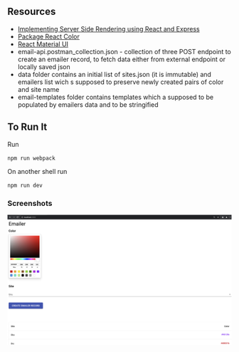 
## Resources

- [Implementing Server Side Rendering using React and Express](https://dev.to/achhapolia10/implementing-server-side-rendering-using-react-and-express-22nh)
- [Package React Color](https://casesandberg.github.io/react-color/)
- [React Material UI](https://material-ui.com/)
- email-api.postman_collection.json - collection of three POST endpoint to create an emailer record, to fetch data either from external endpoint or locally saved json
- data folder contains an initial list of sites.json (it is immutable) and emailers list wich s supposed to preserve newly created pairs of color and site name
- email-templates folder contains templates which a supposed to be populated by emailers data and to be stringified 

## To Run It
Run
````
npm run webpack
````

On another shell run
````
npm run dev
````

### Screenshots

![Alt text](./screenshots/ui.png?raw=true "Optional Title")